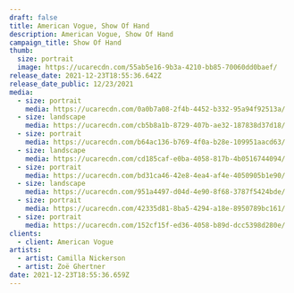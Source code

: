 ```yaml
---
draft: false
title: American Vogue, Show Of Hand
description: American Vogue, Show Of Hand
campaign_title: Show Of Hand
thumb:
  size: portrait
  image: https://ucarecdn.com/55ab5e16-9b3a-4210-bb85-70060dd0baef/
release_date: 2021-12-23T18:55:36.642Z
release_date_public: 12/23/2021
media:
  - size: portrait
    media: https://ucarecdn.com/0a0b7a08-2f4b-4452-b332-95a94f92513a/
  - size: landscape
    media: https://ucarecdn.com/cb5b8a1b-8729-407b-ae32-187838d37d18/
  - size: portrait
    media: https://ucarecdn.com/b64ac136-b769-4f0a-b28e-109951aacd63/
  - size: landscape
    media: https://ucarecdn.com/cd185caf-e0ba-4058-817b-4b0516744094/
  - size: portrait
    media: https://ucarecdn.com/bd31ca46-42e8-4ea4-af4e-4050905b1e90/
  - size: landscape
    media: https://ucarecdn.com/951a4497-d04d-4e90-8f68-3787f5424bde/
  - size: portrait
    media: https://ucarecdn.com/42335d81-8ba5-4294-a18e-8950789bc161/
  - size: portrait
    media: https://ucarecdn.com/152cf15f-ed36-4058-b89d-dcc5398d280e/
clients:
  - client: American Vogue
artists:
  - artist: Camilla Nickerson
  - artist: Zoë Ghertner
date: 2021-12-23T18:55:36.659Z
---
```

